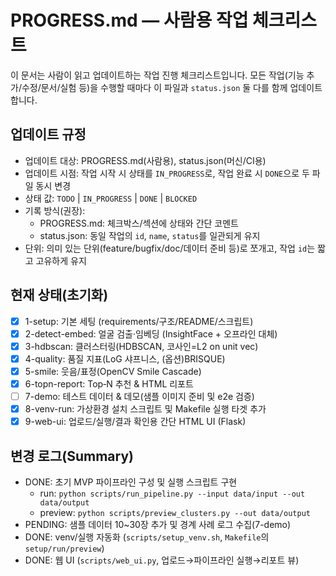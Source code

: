 # PROGRESS.md — 사람용 작업 체크리스트

이 문서는 사람이 읽고 업데이트하는 작업 진행 체크리스트입니다. 모든 작업(기능 추가/수정/문서/실험 등)을 수행할 때마다 이 파일과 `status.json` 둘 다를 함께 업데이트합니다.

## 업데이트 규정
- 업데이트 대상: PROGRESS.md(사람용), status.json(머신/CI용)
- 업데이트 시점: 작업 시작 시 상태를 `IN_PROGRESS`로, 작업 완료 시 `DONE`으로 두 파일 동시 변경
- 상태 값: `TODO` | `IN_PROGRESS` | `DONE` | `BLOCKED`
- 기록 방식(권장):
  - PROGRESS.md: 체크박스/섹션에 상태와 간단 코멘트
  - status.json: 동일 작업의 `id`, `name`, `status`를 일관되게 유지
- 단위: 의미 있는 단위(feature/bugfix/doc/데이터 준비 등)로 쪼개고, 작업 `id`는 짧고 고유하게 유지

## 현재 상태(초기화)

- [x] 1-setup: 기본 세팅 (requirements/구조/README/스크립트)
- [x] 2-detect-embed: 얼굴 검출·임베딩 (InsightFace + 오프라인 대체)
- [x] 3-hdbscan: 클러스터링(HDBSCAN, 코사인=L2 on unit vec)
- [x] 4-quality: 품질 지표(LoG 샤프니스, (옵션)BRISQUE)
- [x] 5-smile: 웃음/표정(OpenCV Smile Cascade)
- [x] 6-topn-report: Top‑N 추천 & HTML 리포트
- [ ] 7-demo: 테스트 데이터 & 데모(샘플 이미지 준비 및 e2e 검증)
 - [x] 8-venv-run: 가상환경 설치 스크립트 및 Makefile 실행 타겟 추가
 - [x] 9-web-ui: 업로드/실행/결과 확인용 간단 HTML UI (Flask)

## 변경 로그(Summary)

- DONE: 초기 MVP 파이프라인 구성 및 실행 스크립트 구현
  - run: `python scripts/run_pipeline.py --input data/input --out data/output`
  - preview: `python scripts/preview_clusters.py --out data/output`
- PENDING: 샘플 데이터 10~30장 추가 및 경계 사례 로그 수집(7-demo)
 - DONE: venv/실행 자동화 (`scripts/setup_venv.sh`, `Makefile`의 `setup/run/preview`)
 - DONE: 웹 UI (`scripts/web_ui.py`, 업로드→파이프라인 실행→리포트 뷰)
